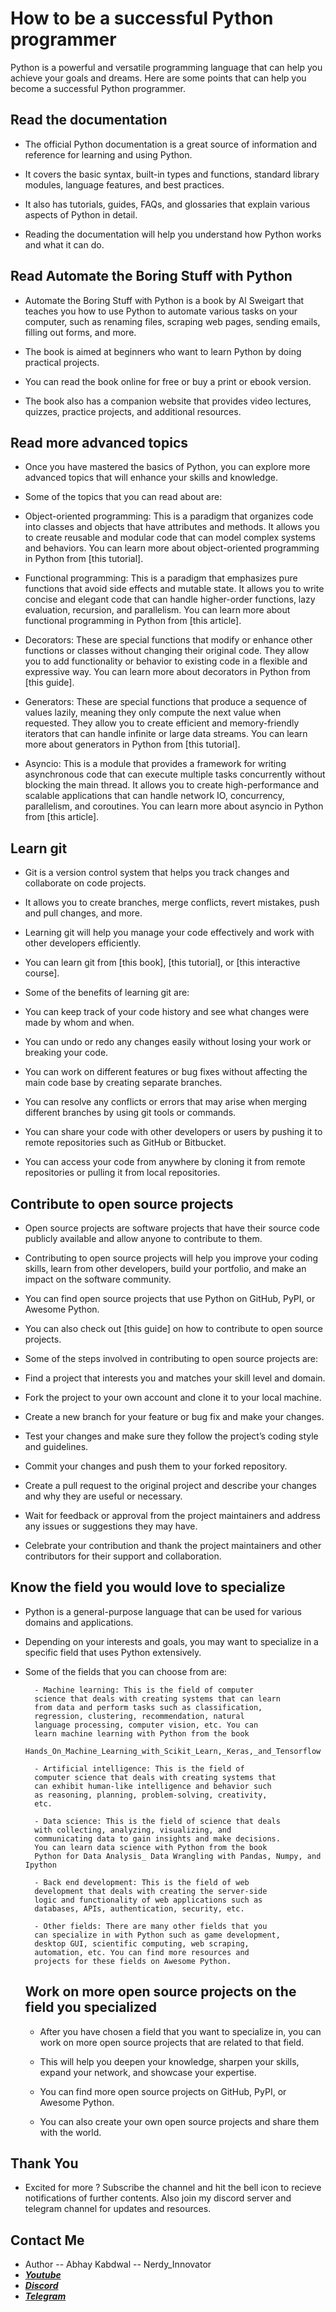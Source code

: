 # How to be a successful Python programmer

Python is a powerful and versatile programming language that can help you achieve your goals and dreams. Here are some points that can help you become a successful Python programmer.

## Read the documentation

- The official Python documentation is a great source of information and reference for learning and using Python.
- It covers the basic syntax, built-in types and functions, standard library modules, language features, and best practices.
- It also has tutorials, guides, FAQs, and glossaries that explain various aspects of Python in detail.

- Reading the documentation will help you understand how Python works and what it can do.

## Read Automate the Boring Stuff with Python

- Automate the Boring Stuff with Python is a book by Al Sweigart that teaches you how to use Python to automate various tasks on your computer, such as renaming files, scraping web pages, sending emails, filling out forms, and more.
- The book is aimed at beginners who want to learn Python by doing practical projects.
- You can read the book online for free or buy a print or ebook version.

- The book also has a companion website that provides video lectures, quizzes, practice projects, and additional resources.

## Read more advanced topics

- Once you have mastered the basics of Python, you can explore more advanced topics that will enhance your skills and knowledge.
- Some of the topics that you can read about are:
- Object-oriented programming: This is a paradigm that organizes code into classes and objects that have attributes and methods. It allows you to create reusable and modular code that can model complex systems and behaviors. You can learn more about object-oriented programming in Python from [this tutorial].
- Functional programming: This is a paradigm that emphasizes pure functions that avoid side effects and mutable state. It allows you to write concise and elegant code that can handle higher-order functions, lazy evaluation, recursion, and parallelism. You can learn more about functional programming in Python from [this article].
- Decorators: These are special functions that modify or enhance other functions or classes without changing their original code. They allow you to add functionality or behavior to existing code in a flexible and expressive way. You can learn more about decorators in Python from [this guide].
- Generators: These are special functions that produce a sequence of values lazily, meaning they only compute the next value when requested. They allow you to create efficient and memory-friendly iterators that can handle infinite or large data streams. You can learn more about generators in Python from [this tutorial].

- Asyncio: This is a module that provides a framework for writing asynchronous code that can execute multiple tasks concurrently without blocking the main thread. It allows you to create high-performance and scalable applications that can handle network IO, concurrency, parallelism, and coroutines. You can learn more about asyncio in Python from [this article].

## Learn git

- Git is a version control system that helps you track changes and collaborate on code projects.
- It allows you to create branches, merge conflicts, revert mistakes, push and pull changes, and more.
- Learning git will help you manage your code effectively and work with other developers efficiently.
- You can learn git from [this book], [this tutorial], or [this interactive course].
- Some of the benefits of learning git are:
- You can keep track of your code history and see what changes were made by whom and when.
- You can undo or redo any changes easily without losing your work or breaking your code.
- You can work on different features or bug fixes without affecting the main code base by creating separate branches.
- You can resolve any conflicts or errors that may arise when merging different branches by using git tools or commands.
- You can share your code with other developers or users by pushing it to remote repositories such as GitHub or Bitbucket.

- You can access your code from anywhere by cloning it from remote repositories or pulling it from local repositories.

## Contribute to open source projects

- Open source projects are software projects that have their source code publicly available and allow anyone to contribute to them.
- Contributing to open source projects will help you improve your coding skills, learn from other developers, build your portfolio, and make an impact on the software community.
- You can find open source projects that use Python on GitHub, PyPI, or Awesome Python.
- You can also check out [this guide] on how to contribute to open source projects.
- Some of the steps involved in contributing to open source projects are:
- Find a project that interests you and matches your skill level and domain.
- Fork the project to your own account and clone it to your local machine.
- Create a new branch for your feature or bug fix and make your changes.
- Test your changes and make sure they follow the project’s coding style and guidelines.
- Commit your changes and push them to your forked repository.
- Create a pull request to the original project and describe your changes and why they are useful or necessary.

- Wait for feedback or approval from the project maintainers and address any issues or suggestions they may have.

- Celebrate your contribution and thank the project maintainers and other contributors for their support and collaboration.

## Know the field you would love to specialize

- Python is a general-purpose language that can be used for various domains and applications.

- Depending on your interests and goals, you may want to specialize in a specific field that uses Python extensively.

- Some of the fields that you can choose from are:
      
        - Machine learning: This is the field of computer 
        science that deals with creating systems that can learn 
        from data and perform tasks such as classification, 
        regression, clustering, recommendation, natural 
        language processing, computer vision, etc. You can 
        learn machine learning with Python from the book 
        Hands_On_Machine_Learning_with_Scikit_Learn,_Keras,_and_Tensorflow

        - Artificial intelligence: This is the field of 
        computer science that deals with creating systems that 
        can exhibit human-like intelligence and behavior such 
        as reasoning, planning, problem-solving, creativity, 
        etc.
  
        - Data science: This is the field of science that deals 
        with collecting, analyzing, visualizing, and 
        communicating data to gain insights and make decisions. 
        You can learn data science with Python from the book 
        Python for Data Analysis_ Data Wrangling with Pandas, Numpy, and Ipython
        
        - Back end development: This is the field of web 
        development that deals with creating the server-side 
        logic and functionality of web applications such as 
        databases, APIs, authentication, security, etc.
  
        - Other fields: There are many other fields that you 
        can specialize in with Python such as game development, 
        desktop GUI, scientific computing, web scraping, 
        automation, etc. You can find more resources and 
        projects for these fields on Awesome Python.

  ## Work on more open source projects on the field you specialized
  
  - After you have chosen a field that you want to specialize in, you can work on more open source projects that are related to that field.
  
  - This will help you deepen your knowledge, sharpen your skills, expand your network, and showcase your expertise.
  
  - You can find more open source projects on GitHub, PyPI, or Awesome Python.
  
  - You can also create your own open source projects and share them with the world.

## Thank You
- Excited for more ? Subscribe the channel and hit the bell icon to recieve notifications of further contents. Also join my discord server and telegram channel for updates and resources.

## Contact Me

- Author -- Abhay Kabdwal -- Nerdy_Innovator
- **_[Youtube](https://www.youtube.com/@doctor_innovator/featured)_**
- **_[Discord](https://discord.gg/7ydGD3aJ)_**
- **_[Telegram](https://t.me/doctor_innovator)_**